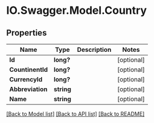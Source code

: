# IO.Swagger.Model.Country
## Properties

Name | Type | Description | Notes
------------ | ------------- | ------------- | -------------
**Id** | **long?** |  | [optional] 
**CountinentId** | **long?** |  | [optional] 
**CurrencyId** | **long?** |  | [optional] 
**Abbreviation** | **string** |  | [optional] 
**Name** | **string** |  | [optional] 

[[Back to Model list]](../README.md#documentation-for-models) [[Back to API list]](../README.md#documentation-for-api-endpoints) [[Back to README]](../README.md)

